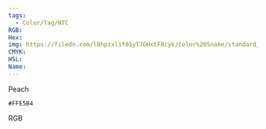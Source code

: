 ```yaml
---
tags:
  - Color/Tag/NTC
RGB:
Hex:
img: https://filedn.com/l0hpzxl1f01yT7GHxtF8cyk/Color%20Snake/standard_csv_to_svg/%23/FFE5B4.svg
CMYK:
HSL:
Name:
---
```

Peach
```palette
#FFE5B4
```
RGB
